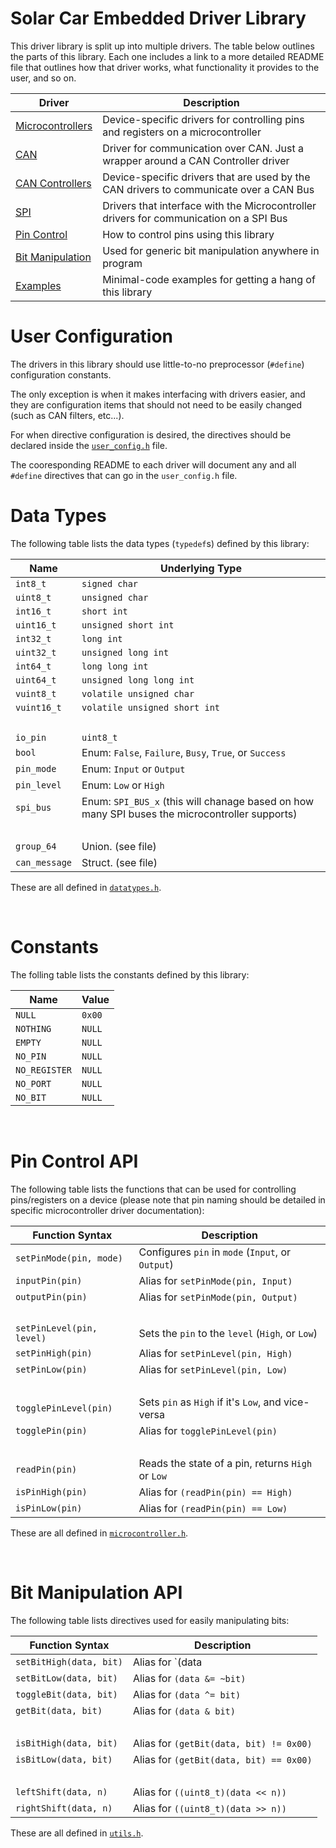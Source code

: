 # Solar Car Embedded Driver Library

This driver library is split up into multiple drivers. The table below
outlines the parts of this library. Each one includes a link to a more detailed
README file that outlines how that driver works, what functionality it provides
to the user, and so on.

| Driver | Description |
|--------|-------------|
|[Microcontrollers](microcontrollers/README.md)|Device-specific drivers for controlling pins and registers on a microcontroller|
|[CAN](can/README.md)| Driver for communication over CAN. Just a wrapper around a CAN Controller driver |
|[CAN Controllers](can_controllers/README.md)|Device-specific drivers that are used by the CAN drivers to communicate over a CAN Bus |
|[SPI](spi/README.md)|Drivers that interface with the Microcontroller drivers for communication on a SPI Bus|
|[Pin Control](#pin-control-api)|How to control pins using this library|
|[Bit Manipulation](#bit-manipulation-api)|Used for generic bit manipulation anywhere in program|
|[Examples](EXAMPLES.md)|Minimal-code examples for getting a hang of this library|


# User Configuration
The drivers in this library should use little-to-no preprocessor (`#define`)
configuration constants.

The only exception is when it makes interfacing with drivers easier, and they are
configuration items that should not need to be easily changed (such as CAN filters, etc...).

For when directive configuration is desired, the directives should be declared inside the [`user_config.h`](user_config.h) file.

The cooresponding README to each driver will document any and all `#define` directives that can go in the
`user_config.h` file.


# Data Types
The following table lists the data types (`typedef`s) defined by this library:

| Name | Underlying Type |
|------|-------|
|`int8_t`|`signed char`|
|`uint8_t`|`unsigned char`|
|`int16_t`|`short int`|
|`uint16_t`|`unsigned short int`|
|`int32_t`|`long int`|
|`uint32_t`|`unsigned long int`|
|`int64_t`|`long long int`|
|`uint64_t`|`unsigned long long int`|
|`vuint8_t`|`volatile unsigned char`|
|`vuint16_t`|`volatile unsigned short int`|
|&nbsp;|&nbsp;|
|`io_pin`|`uint8_t`|
|`bool`| Enum: `False`, `Failure`, `Busy`, `True`, or `Success`|
|`pin_mode`| Enum: `Input` or `Output`|
|`pin_level`| Enum: `Low` or `High`|
|`spi_bus`| Enum: `SPI_BUS_x` (this will chanage based on how many SPI buses the microcontroller supports)|
|&nbsp;|&nbsp;|
|`group_64`| Union. (see file) |
|`can_message`| Struct. (see file) |

These are all defined in [`datatypes.h`](datatypes.h).

&nbsp;

# Constants
The folling table lists the constants defined by this library:

| Name | Value |
|------|-------|
|`NULL`|`0x00`|
|`NOTHING`|`NULL`|
|`EMPTY`|`NULL`|
|`NO_PIN`|`NULL`|
|`NO_REGISTER`|`NULL`|
|`NO_PORT`|`NULL`|
|`NO_BIT`|`NULL`|

&nbsp;

# Pin Control API
The following table lists the functions that can be used for controlling pins/registers on a device (please note that pin naming should be detailed in specific microcontroller driver documentation):

| Function Syntax | Description |
|-------------------|-----------|
|`setPinMode(pin, mode)`| Configures `pin` in `mode` (`Input`, or `Output`)|
|`inputPin(pin)`| Alias for `setPinMode(pin, Input)`|
|`outputPin(pin)`| Alias for `setPinMode(pin, Output)`|
|&nbsp;|&nbsp;|
|`setPinLevel(pin, level)`| Sets the `pin` to the `level` (`High`, or `Low`)|
|`setPinHigh(pin)`| Alias for `setPinLevel(pin, High)`|
|`setPinLow(pin)`| Alias for `setPinLevel(pin, Low)`|
|&nbsp;|&nbsp;|
|`togglePinLevel(pin)`| Sets `pin` as `High` if it's `Low`, and vice-versa|
|`togglePin(pin)`| Alias for `togglePinLevel(pin)`|
|&nbsp;|&nbsp;|
|`readPin(pin)`| Reads the state of a pin, returns `High` or `Low`|
|`isPinHigh(pin)`| Alias for `(readPin(pin) == High)`|
|`isPinLow(pin)`| Alias for `(readPin(pin) == Low)`|

These are all defined in [`microcontroller.h`](microcontrollers/microcontroller.h).

&nbsp;

# Bit Manipulation API
The following table lists directives used for easily manipulating bits:

| Function Syntax | Description |
|-----------------|-------------|
|`setBitHigh(data, bit)` | Alias for `(data |= bit)`|
|`setBitLow(data, bit)`| Alias for `(data &= ~bit)`|
|`toggleBit(data, bit)`| Alias for `(data ^= bit)`|
|`getBit(data, bit)`| Alias for `(data & bit)`|
|&nbsp;|&nbsp;|
|`isBitHigh(data, bit)`| Alias for `(getBit(data, bit) != 0x00)`|
|`isBitLow(data, bit)`| Alias for `(getBit(data, bit) == 0x00)`|
|&nbsp;|&nbsp;|
|`leftShift(data, n)` | Alias for `((uint8_t)(data << n))`|
|`rightShift(data, n)`| Alias for `((uint8_t)(data >> n))`|


These are all defined in [`utils.h`](utils.h).

&nbsp;

